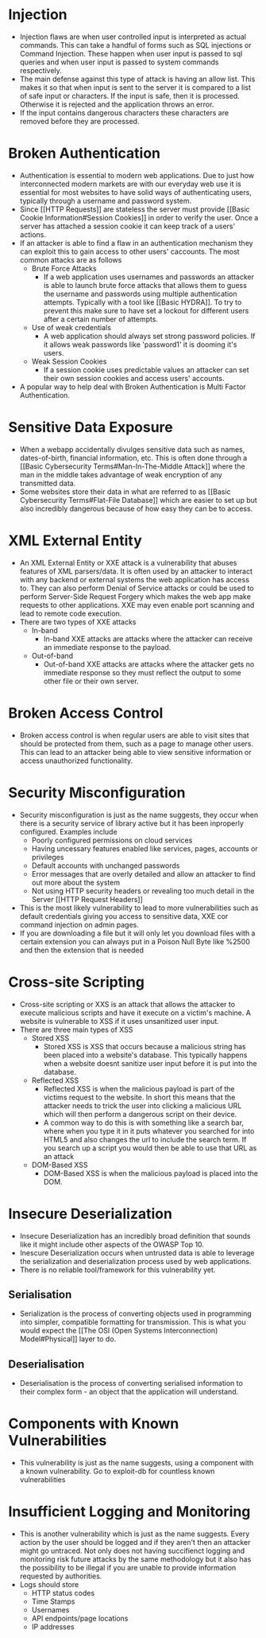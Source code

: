 # Injection
- Injection flaws are when user controlled input is interpreted as actual commands. This can take a handful of forms such as SQL injections or Command Injection. These happen when user input is passed to sql queries and when user input is passed to system commands respectively.
- The main defense against this type of attack is having an allow list. This makes it so that when input is sent to the server it is compared to a list of safe input or characters. If the input is safe, then it is processed. Otherwise it is rejected and the application throws an error.
- If the input contains dangerous characters these characters are removed before they are processed.
# Broken Authentication
- Authentication is essential to modern web applications. Due to just how interconnected modern markets are with our everyday web use it is essential for most websites to have solid ways of authenticating users, typically through a username and password system.
- Since [[HTTP Requests]] are stateless the server must provide [[Basic Cookie Information#Session Cookies]] in order to verify the user. Once a server has attached a session cookie it can keep track of a users' actions.
- If an attacker is able to find a flaw in an authentication mechanism they can exploit this to gain access to other users' caccounts. The most common attacks are as follows
	- Brute Force Attacks
		- If a web application uses usernames and passwords an attacker is able to launch brute force attacks that allows them to guess the username and passwords using multiple authentication attempts. Typically with a tool like [[Basic HYDRA]]. To try to prevent this make sure to have set a lockout for different users after a certain number of attempts.
	- Use of weak credentials
		- A web application should always set strong password policies. If it allows weak passwords like 'password1' it is dooming it's users.
	- Weak Session Cookies
		- If a session cookie uses predictable values an attacker can set their own session cookies and access users' accounts.
- A popular way to help deal with Broken Authentication is Multi Factor Authentication.

# Sensitive Data Exposure
- When a webapp accidentally divulges sensitive data such as names, dates-of-birth, financial information, etc. This is often done through a [[Basic Cybersecurity Terms#Man-In-The-Middle Attack]] where the man in the middle takes advantage of weak encryption of any transmitted data.
- Some websites store their data in what are referred to as [[Basic Cybersecurity Terms#Flat-File Database]] which are easier to set up but also incredibly dangerous because of how easy they can be to access.
# XML External Entity
- An XML External Entity or XXE attack is a vulnerability that abuses features of XML parsers/data. It is often used by an attacker to interact with any backend or external systems the web application has access to. They can also perform Denial of Service attacks or could be used to perform Server-Side Request Forgery which makes the web app make requests to other applications. XXE may even enable port scanning and lead to remote code execution.
- There are two types of XXE attacks
	- In-band
		- In-band XXE attacks are attacks where the attacker can receive an immediate response to the payload. 
	- Out-of-band
		- Out-of-band XXE attacks are attacks where the attacker gets no immediate response so they must reflect the output to some other file or their own server.
# Broken Access Control
- Broken access control is when regular users are able to visit sites that should be protected from them, such as a page to manage other users. This can lead to an attacker being able to view sensitive information or access unauthorized functionality.
# Security Misconfiguration
- Security misconfiguration is just as the name suggests, they occur when there is a security service of library active but it has been inproperly configured. Examples include
	- Poorly configured permissions on cloud services
	- Having uncessary features enabled like services, pages, accounts or privileges
	- Default accounts with unchanged passwords
	- Error messages that are overly detailed and allow an attacker to find out more about the system
	- Not using HTTP security headers or revealing too much detail in the Server [[HTTP Request Headers]]
- This is the most likely vulnerability to lead to more vulnerabilities such as default credentials giving you access to sensitive data, XXE cor command injection on admin pages.
- If you are downloading a file but it will only let you download files with a certain extension you can always put in a Poison Null Byte like %2500 and then the extension that is needed
# Cross-site Scripting
- Cross-site scripting or XXS is an attack that allows the attacker to execute malicious scripts and have it execute on a victim's machine. A website is vulnerable to XSS if it uses unsanitized user input. 
- There are three main types of XSS
	- Stored XSS
		- Stored XSS is XSS that occurs because a malicious string has been placed into a website's database. This typically happens when a website doesnt sanitize user input before it is put into the database.
	- Reflected XSS
		- Reflected XSS is when the malicious payload is part of the victims request to the website. In short this means that the attacker needs to trick the user into clicking a malicious URL which will then perform a dangerous script on their device.
		- A common way to do this is with something like a search bar, where when you type it in it puts whatever you searched for into HTML5 and also changes the url to include the search term. If you search up a script you would then be able to use that URL as an attack
	- DOM-Based XSS
		- DOM-Based XSS is when the malicious payload is placed into the DOM.
# Insecure Deserialization
- Insecure Deserialization has an incredibly broad definition that sounds like it might include other aspects of the OWASP Top 10.
- Inescure Deserialization occurs when untrusted data is able to leverage the serialization and deserialization process used by web applications. 
- There is no reliable tool/framework for this vulnerability yet.
## Serialisation
- Serialization is the process of converting objects used in programming into simpler, compatible formatting for transmission. This is what you would expect the [[The OSI (Open Systems Interconnection) Model#Physical]] layer to do. 
## Deserialisation
- Deserialisation is the process of converting serialised information to their complex form - an object that the application will understand.
# Components with Known Vulnerabilities
- This vulnerability is just as the name suggests, using a component with a known vulnerability. Go to exploit-db for countless known vulnerabilities
# Insufficient Logging and Monitoring
- This is another vulnerability which is just as the name suggests. Every action by the user should be logged and if they aren't then an attacker might go untraced. Not only does not having succifienct logging and monitoring risk future attacks by the same methodology but it also has the possibility to be illegal if you are unable to provide information requested by authorities.
- Logs should store
	- HTTP status codes
	- Time Stamps
	- Usernames
	- API endpoints/page locations
	- IP addresses